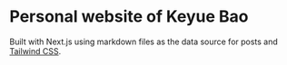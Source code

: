# Personal website of Keyue Bao

Built with Next.js using markdown files as the data source for posts and [Tailwind CSS](https://tailwindcss.com).
